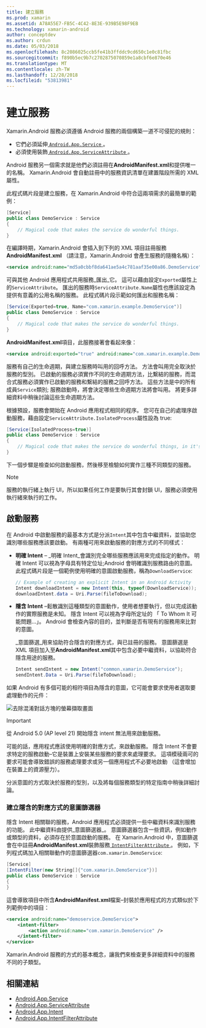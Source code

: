 ```yaml
---
title: 建立服務
ms.prod: xamarin
ms.assetid: A78A55E7-FB5C-4C42-8E3E-939B5E98F9EB
ms.technology: xamarin-android
author: conceptdev
ms.author: crdun
ms.date: 05/03/2018
ms.openlocfilehash: 8c2086025ccb5fe41b3ffddc9cd650c1e0c81fbc
ms.sourcegitcommit: f890b5ec9b7c2702875070859e1a8cbf6e870e46
ms.translationtype: MT
ms.contentlocale: zh-TW
ms.lasthandoff: 12/28/2018
ms.locfileid: "53813981"
---
```

# <a name="creating-a-service"></a>建立服務

Xamarin.Android 服務必須遵循 Android 服務的兩個構築一道不可侵犯的規則：

* 它們必須延伸[ `Android.App.Service` ](https://developer.xamarin.com/api/type/Android.App.Service/)。
* 必須使用裝飾[ `Android.App.ServiceAttribute` ](https://developer.xamarin.com/api/type/Android.App.ServiceAttribute/)。

Android 服務另一個需求就是他們必須註冊在**AndroidManifest.xml**和提供唯一的名稱。 Xamarin.Android 會自動註冊中的服務資訊清單在建置階段所需的 XML 屬性。

此程式碼片段是建立服務，在 Xamarin.Android 中符合這兩項需求的最簡單的範例：  

```csharp
[Service]
public class DemoService : Service
{
    // Magical code that makes the service do wonderful things.
}
```

在編譯時期，Xamarin.Android 會插入到下列的 XML 項目註冊服務**AndroidManifest.xml** （請注意，Xamarin.Android 會產生服務的隨機名稱）：

```xml
<service android:name="md5a0cbbf8da641ae5a4c781aaf35e00a86.DemoService" />
```

可與其他 Android 應用程式共用服務_匯出_它。 這可以藉由設定`Exported`屬性上的`ServiceAttribute`。 匯出的服務時`ServiceAttribute.Name`屬性也應該設定為提供有意義的公用名稱的服務。 此程式碼片段示範如何匯出和服務名稱：

```csharp
[Service(Exported=true, Name="com.xamarin.example.DemoService")]
public class DemoService : Service
{
    // Magical code that makes the service do wonderful things.
}
```

**AndroidManifest.xml**項目，此服務接著會看起來像：

```xml
<service android:exported="true" android:name="com.xamarin.example.DemoService" />
```

服務有自己的生命週期，與建立服務時叫用的回呼方法。 方法會叫用完全取決於服務的型別。 已啟動的服務必須實作不同的生命週期方法，比繫結的服務，而混合式服務必須實作已啟動的服務和繫結的服務之回呼方法。 這些方法是中的所有成員`Service`類別; 服務啟動時，將會決定哪些生命週期方法將會叫用。 將更多詳細資料中稍後討論這些生命週期方法。

根據預設，服務會開始在 Android 應用程式相同的程序。 您可在自己的處理序啟動服務，藉由設定`ServiceAttribute.IsolatedProcess`屬性設為 true:

```csharp
[Service(IsolatedProcess=true)]
public class DemoService : Service
{
    // Magical code that makes the service do wonderful things, in it's own process!
}
```

下一個步驟是檢查如何啟動服務，然後移至檢驗如何實作三種不同類型的服務。

> [!NOTE]
> 服務的執行緒上執行 UI，所以如果任何工作是要執行其會封鎖 UI，服務必須使用執行緒來執行的工作。

## <a name="starting-a-service"></a>啟動服務

在 Android 中啟動服務的最基本方式是分派`Intent`其中包含中繼資料，並協助您識別哪些服務應該要啟動。 有兩種可用來啟動服務的對應方式的不同樣式：

-   **明確 Intent** &ndash; _明確 Intent_會識別完全哪些服務應該用來完成指定的動作。 明確 Intent 可以視為字母具有特定位址;Android 會明確識別服務路由的意圖。 此程式碼片段是一個範例使用明確的意圖啟動服務，稱為`DownloadService`:

    ```csharp
    // Example of creating an explicit Intent in an Android Activity
    Intent downloadIntent = new Intent(this, typeof(DownloadService));
    downloadIntent.data = Uri.Parse(fileToDownload);
    ```

-   **隱含 Intent** &ndash;鬆散識別這種類型的意圖動作，使用者想要執行，但以完成該動作的實際服務是未知。 隱含 Intent 可以視為字母所定址的 「 To Whom It 可能問題...」。
    Android 會檢查內容的目的，並判斷是否有現有的服務用來比對的意圖。

    _意圖篩選_用來協助符合隱含的對應方式，與已註冊的服務。 意圖篩選是 XML 項目加入至**AndroidManifest.xml**其中包含必要中繼資料，以協助符合隱含用途的服務。

    ```csharp
    Intent sendIntent = new Intent("common.xamarin.DemoService");
    sendIntent.Data = Uri.Parse(fileToDownload);
    ```

如果 Android 有多個可能的相符項目為隱含的意圖，它可能會要求使用者選取要處理動作的元件：

![去除混淆對話方塊的螢幕擷取畫面](images/creating-a-service-01.png "去除混淆對話方塊的螢幕擷取畫面")

> [!IMPORTANT]
> 從 Android 5.0 (AP level 21) 開始隱含 intent 無法用來啟動服務。

可能的話，應用程式應該使用明確的對應方式，來啟動服務。 隱含 Intent 不會要求特定的服務啟動&ndash;它是裝置上安裝某些服務的要求來處理要求。 這項模稜兩可的要求可能會導致錯誤的服務處理要求或另一個應用程式不必要地啟動 （這會增加在裝置上的資源壓力）。

分派意圖的方式取決於服務的型別，以及將每個服務類型的特定指南中稍後詳細討論。


### <a name="creating-an-intent-filter-for-implicit-intents"></a>建立隱含的對應方式的意圖篩選器

隱含 Intent 相關聯的服務，Android 應用程式必須提供一些中繼資料來識別服務的功能。 此中繼資料由提供_意圖篩選器_。 意圖篩選器包含一些資訊，例如動作或類型的資料，必須存在於意圖啟動的服務。 在 Xamarin.Android 中，意圖篩選會在中註冊**AndroidManifest.xml**裝飾服務[ `IntentFilterAttribute` ](https://developer.xamarin.com/api/type/Android.App.IntentFilterAttribute/)。 例如，下列程式碼加入相關聯動作的意圖篩選器`com.xamarin.DemoService`:

```csharp
[Service]
[IntentFilter(new String[]{"com.xamarin.DemoService"})]
public class DemoService : Service
{
}
```

這會導致項目中所含**AndroidManifest.xml**檔案&ndash;封裝於應用程式的方式類似於下列範例中的項目：

```xml
<service android:name="demoservice.DemoService">
    <intent-filter>
        <action android:name="com.xamarin.DemoService" />
    </intent-filter>
</service>
```

Xamarin.Android 服務的方式的基本概念，讓我們來檢查更多詳細資料中的服務不同的子類型。


## <a name="related-links"></a>相關連結

- [Android.App.Service](https://developer.xamarin.com/api/type/Android.App.Service/)
- [Android.App.ServiceAttribute](https://developer.xamarin.com/api/type/Android.App.ServiceAttribute/)
- [Android.App.Intent](https://developer.xamarin.com/api/type/Android.Content.Intent/)
- [Android.App.IntentFilterAttribute](https://developer.xamarin.com/api/type/Android.App.IntentFilterAttribute/)
